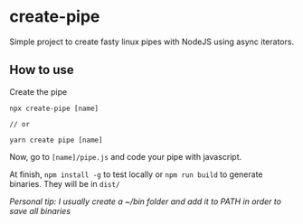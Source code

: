 # create-pipe

Simple project to create fasty linux pipes with NodeJS using async iterators.

## How to use

Create the pipe

```
npx create-pipe [name]

// or

yarn create pipe [name]
```

Now, go to `[name]/pipe.js` and code your pipe with javascript.

At finish, `npm install -g` to test locally or `npm run build` to generate binaries. They will be in `dist/`

_Personal tip: I usually create a ~/bin folder and add it to PATH in order to save all binaries_
